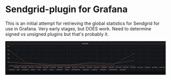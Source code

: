 # Sendgrid-plugin for Grafana

This is an initial attempt for retrieving the global statistics for Sendgrid for use in Grafana. Very early stages, but DOES work. Need to determine signed vs unsigned plugins but that's probably it.

![sendgrid-grafana](./images/sendgrid-grafana.png)
